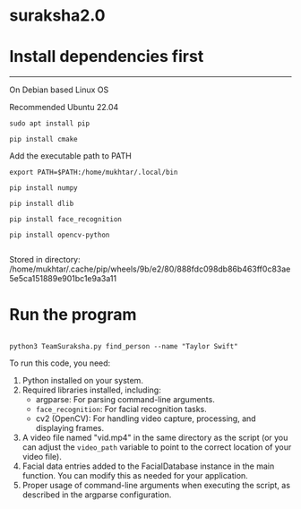 # suraksha2.0


# Install dependencies first
------------------------

On Debian based Linux OS

Recommended Ubuntu 22.04

```console
sudo apt install pip
```

```console
pip install cmake

```
Add the executable path to PATH
```console
export PATH=$PATH:/home/mukhtar/.local/bin
```

```console
pip install numpy

pip install dlib

pip install face_recognition

pip install opencv-python


```

Stored in directory: /home/mukhtar/.cache/pip/wheels/9b/e2/80/888fdc098db86b463ff0c83ae5e5ca151889e901bc1e9a3a11


# Run the program

```console

python3 TeamSuraksha.py find_person --name "Taylor Swift"

```



To run this code, you need:

1. Python installed on your system.
2. Required libraries installed, including:
   - argparse: For parsing command-line arguments.
   - `face_recognition`: For facial recognition tasks.
   - cv2 (OpenCV): For handling video capture, processing, and displaying frames.
3. A video file named "vid.mp4" in the same directory as the script (or you can adjust the `video_path` variable to point to the correct location of your video file).
4. Facial data entries added to the FacialDatabase instance in the main function. You can modify this as needed for your application.
5. Proper usage of command-line arguments when executing the script, as described in the argparse configuration.
